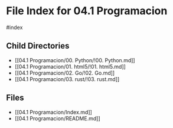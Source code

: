 # File Index for 04.1 Programacion
#index

## Child Directories

- [[04.1 Programacion/00. Python/!00. Python.md]]
- [[04.1 Programacion/01. html5/!01. html5.md]]
- [[04.1 Programacion/02. Go/!02. Go.md]]
- [[04.1 Programacion/03. rust/!03. rust.md]]

## Files

- [[04.1 Programacion/Index.md]]
- [[04.1 Programacion/README.md]]
